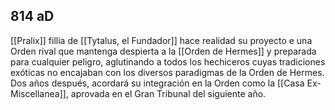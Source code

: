## 814 aD
[[Pralix]] fillia de [[Tytalus, el Fundador]] hace realidad su proyecto e una Orden rival que mantenga despierta a la [[Orden de Hermes]] y preparada para cualquier peligro, aglutinando a todos los hechiceros cuyas tradiciones exóticas no encajaban con los diversos paradigmas de la Orden de Hermes.  Dos años después, acordará su integración en la Orden como la [[Casa Ex-Miscellanea]], aprovada en el Gran Tribunal del siguiente año. 